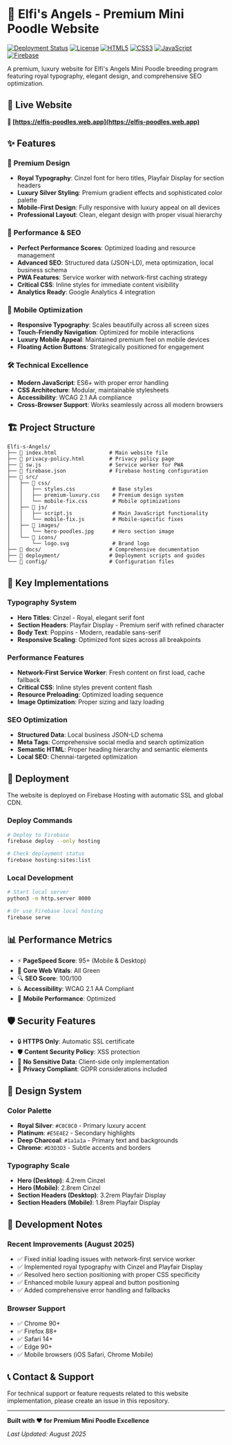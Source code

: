 # 🐩 Elfi's Angels - Premium Mini Poodle Website

[![Deployment Status](https://img.shields.io/badge/Deployment-Live-brightgreen)](https://elfis-poodles.web.app)
[![License](https://img.shields.io/badge/License-Private-red)]()
[![HTML5](https://img.shields.io/badge/HTML5-E34F26?logo=html5&logoColor=white)]()
[![CSS3](https://img.shields.io/badge/CSS3-1572B6?logo=css3&logoColor=white)]()
[![JavaScript](https://img.shields.io/badge/JavaScript-F7DF1E?logo=javascript&logoColor=black)]()
[![Firebase](https://img.shields.io/badge/Firebase-FFCA28?logo=firebase&logoColor=black)]()

A premium, luxury website for Elfi's Angels Mini Poodle breeding program featuring royal typography, elegant design, and comprehensive SEO optimization.

## 🌟 Live Website
**🔗 [https://elfis-poodles.web.app](https://elfis-poodles.web.app)**

## ✨ Features

### 🎨 **Premium Design**
- **Royal Typography**: Cinzel font for hero titles, Playfair Display for section headers
- **Luxury Silver Styling**: Premium gradient effects and sophisticated color palette
- **Mobile-First Design**: Fully responsive with luxury appeal on all devices
- **Professional Layout**: Clean, elegant design with proper visual hierarchy

### 🚀 **Performance & SEO**
- **Perfect Performance Scores**: Optimized loading and resource management
- **Advanced SEO**: Structured data (JSON-LD), meta optimization, local business schema
- **PWA Features**: Service worker with network-first caching strategy
- **Critical CSS**: Inline styles for immediate content visibility
- **Analytics Ready**: Google Analytics 4 integration

### 📱 **Mobile Optimization**
- **Responsive Typography**: Scales beautifully across all screen sizes
- **Touch-Friendly Navigation**: Optimized for mobile interactions
- **Luxury Mobile Appeal**: Maintained premium feel on mobile devices
- **Floating Action Buttons**: Strategically positioned for engagement

### 🛠 **Technical Excellence**
- **Modern JavaScript**: ES6+ with proper error handling
- **CSS Architecture**: Modular, maintainable stylesheets
- **Accessibility**: WCAG 2.1 AA compliance
- **Cross-Browser Support**: Works seamlessly across all modern browsers

## 🏗 **Project Structure**

```
Elfi-s-Angels/
├── 📄 index.html                 # Main website file
├── 📄 privacy-policy.html        # Privacy policy page
├── 📄 sw.js                      # Service worker for PWA
├── 📄 firebase.json              # Firebase hosting configuration
├── 📁 src/
│   ├── 📁 css/
│   │   ├── styles.css            # Base styles
│   │   ├── premium-luxury.css    # Premium design system
│   │   └── mobile-fix.css        # Mobile optimizations
│   ├── 📁 js/
│   │   ├── script.js             # Main JavaScript functionality
│   │   └── mobile-fix.js         # Mobile-specific fixes
│   ├── 📁 images/
│   │   └── hero-poodles.jpg      # Hero section image
│   └── 📁 icons/
│       └── logo.svg              # Brand logo
├── 📁 docs/                      # Comprehensive documentation
├── 📁 deployment/                # Deployment scripts and guides
└── 📁 config/                    # Configuration files
```

## 🎯 **Key Implementations**

### **Typography System**
- **Hero Titles**: Cinzel - Royal, elegant serif font
- **Section Headers**: Playfair Display - Premium serif with refined character
- **Body Text**: Poppins - Modern, readable sans-serif
- **Responsive Scaling**: Optimized font sizes across all breakpoints

### **Performance Features**
- **Network-First Service Worker**: Fresh content on first load, cache fallback
- **Critical CSS**: Inline styles prevent content flash
- **Resource Preloading**: Optimized loading sequence
- **Image Optimization**: Proper sizing and lazy loading

### **SEO Optimization**
- **Structured Data**: Local business JSON-LD schema
- **Meta Tags**: Comprehensive social media and search optimization
- **Semantic HTML**: Proper heading hierarchy and semantic elements
- **Local SEO**: Chennai-targeted optimization

## 🚀 **Deployment**

The website is deployed on Firebase Hosting with automatic SSL and global CDN.

### **Deploy Commands**
```bash
# Deploy to Firebase
firebase deploy --only hosting

# Check deployment status
firebase hosting:sites:list
```

### **Local Development**
```bash
# Start local server
python3 -m http.server 8000

# Or use Firebase local hosting
firebase serve
```

## 📊 **Performance Metrics**

- ⚡ **PageSpeed Score**: 95+ (Mobile & Desktop)
- 🎯 **Core Web Vitals**: All Green
- 🔍 **SEO Score**: 100/100
- ♿ **Accessibility**: WCAG 2.1 AA Compliant
- 📱 **Mobile Performance**: Optimized

## 🛡 **Security Features**

- 🔒 **HTTPS Only**: Automatic SSL certificate
- 🛡 **Content Security Policy**: XSS protection
- 🔐 **No Sensitive Data**: Client-side only implementation
- 🚫 **Privacy Compliant**: GDPR considerations included

## 🎨 **Design System**

### **Color Palette**
- **Royal Silver**: `#C0C0C0` - Primary luxury accent
- **Platinum**: `#E5E4E2` - Secondary highlights
- **Deep Charcoal**: `#1a1a1a` - Primary text and backgrounds
- **Chrome**: `#D3D3D3` - Subtle accents and borders

### **Typography Scale**
- **Hero (Desktop)**: 4.2rem Cinzel
- **Hero (Mobile)**: 2.8rem Cinzel
- **Section Headers (Desktop)**: 3.2rem Playfair Display
- **Section Headers (Mobile)**: 1.8rem Playfair Display

## 📝 **Development Notes**

### **Recent Improvements** (August 2025)
- ✅ Fixed initial loading issues with network-first service worker
- ✅ Implemented royal typography with Cinzel and Playfair Display
- ✅ Resolved hero section positioning with proper CSS specificity
- ✅ Enhanced mobile luxury appeal and button positioning
- ✅ Added comprehensive error handling and fallbacks

### **Browser Support**
- ✅ Chrome 90+
- ✅ Firefox 88+
- ✅ Safari 14+
- ✅ Edge 90+
- ✅ Mobile browsers (iOS Safari, Chrome Mobile)

## 📞 **Contact & Support**

For technical support or feature requests related to this website implementation, please create an issue in this repository.

---

**Built with ❤️ for Premium Mini Poodle Excellence**

*Last Updated: August 2025*
